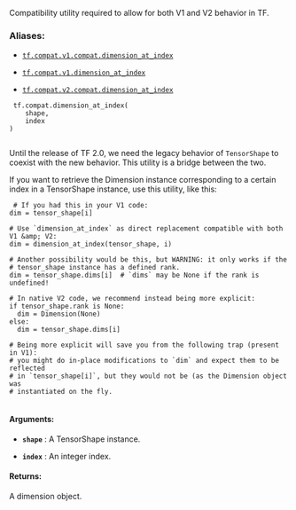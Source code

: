 Compatibility utility required to allow for both V1 and V2 behavior in TF.



### Aliases:

- [ `tf.compat.v1.compat.dimension_at_index` ](/api_docs/python/tf/compat/dimension_at_index)

- [ `tf.compat.v1.dimension_at_index` ](/api_docs/python/tf/compat/dimension_at_index)

- [ `tf.compat.v2.compat.dimension_at_index` ](/api_docs/python/tf/compat/dimension_at_index)



```
 tf.compat.dimension_at_index(
    shape,
    index
)
 
```

Until the release of TF 2.0, we need the legacy behavior of  `TensorShape`  to
coexist with the new behavior. This utility is a bridge between the two.

If you want to retrieve the Dimension instance corresponding to a certain
index in a TensorShape instance, use this utility, like this:



```
 # If you had this in your V1 code:
dim = tensor_shape[i]

# Use `dimension_at_index` as direct replacement compatible with both V1 &amp; V2:
dim = dimension_at_index(tensor_shape, i)

# Another possibility would be this, but WARNING: it only works if the
# tensor_shape instance has a defined rank.
dim = tensor_shape.dims[i]  # `dims` may be None if the rank is undefined!

# In native V2 code, we recommend instead being more explicit:
if tensor_shape.rank is None:
  dim = Dimension(None)
else:
  dim = tensor_shape.dims[i]

# Being more explicit will save you from the following trap (present in V1):
# you might do in-place modifications to `dim` and expect them to be reflected
# in `tensor_shape[i]`, but they would not be (as the Dimension object was
# instantiated on the fly.
 
```



#### Arguments:

- **`shape`** : A TensorShape instance.

- **`index`** : An integer index.



#### Returns:
A dimension object.

